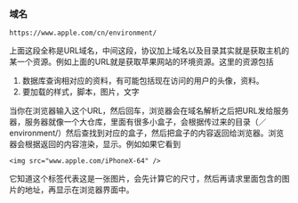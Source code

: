 ### 域名

    https://www.apple.com/cn/environment/

上面这段全称是URL域名，中间这段，协议加上域名以及目录其实就是获取主机的某一个资源。例如上面的URL就是获取苹果网站的环境资源。这里的资源包括

1. 数据库查询相对应的资料，有可能包括现在访问的用户的头像，资料。
2. 要加载的样式，脚本，图片，文字

当你在浏览器输入这个URL，然后回车，浏览器会在域名解析之后把URL发给服务器，服务器就像一个大仓库，里面有很多小盒子，会根据传过来的目录（／environment/）然后查找到对应的盒子，然后把盒子的内容返回给浏览器。浏览器会根据返回的内容渲染，显示。例如如果它看到

    <img src="www.apple.com/iPhoneX-64" />

它知道这个标签代表这是一张图片，会先计算它的尺寸，然后再请求里面包含的图片的地址，再显示在浏览器界面中。

